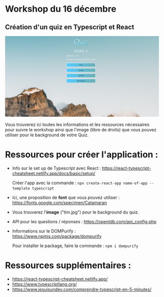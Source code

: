 # Workshop du 16 décembre

## Création d'un quiz en Typescript et React

![Capture de l'app terminée](final.jpg)


Vous trouverez ici toutes les informations et les ressources nécessaires pour suivre le workshop ainsi que l'image (libre de droits) que vous pouvez utiliser pour le background de votre Quiz.



# Ressources pour créer l'application :

* Info sur le set up de Typescript avec React : https://react-typescript-cheatsheet.netlify.app/docs/basic/setup/

    Créer l'app avec la commande : `npx create-react-app name-of-app --template typescript`




* Ici, une proposition de **font** que vous pouvez utiliser : https://fonts.google.com/specimen/Catamaran




* Vous trouverez l'**image** ("tim.jpg") pour le background du quiz.



* API pour les questions / réponses : https://opentdb.com/api_config.php




* Informations sur le DOMPurify : https://www.npmjs.com/package/dompurify

    Pour installer le package, faire la commande : `npm i dompurify`



# Ressources supplémentaires :

* https://react-typescript-cheatsheet.netlify.app/
* https://www.typescriptlang.org/
* https://www.jesuisundev.com/comprendre-typescript-en-5-minutes/